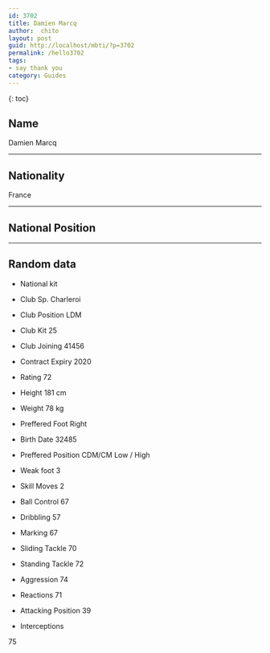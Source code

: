 ```yaml
---
id: 3702
title: Damien Marcq
author:  chito 
layout: post
guid: http://localhost/mbti/?p=3702
permalink: /hello3702
tags:
- say thank you
category: Guides
---
```



{: toc}


## Name  
Damien Marcq 

* * *

## Nationality  
France 

* * *

## National Position 

* * *

## Random data 

  * National kit 
  * Club 
Sp. Charleroi 

  * Club Position 
LDM 

  * Club Kit 
25 

  * Club Joining 
41456 

  * Contract Expiry 
2020 

  * Rating 
72 

  * Height 
181 cm 

  * Weight 
78 kg 

  * Preffered Foot 
Right 

  * Birth Date 
32485 

  * Preffered Position 
CDM/CM Low / High 

  * Weak foot 
3 

  * Skill Moves 
2 

  * Ball Control 
67 

  * Dribbling 
57 

  * Marking 
67 

  * Sliding Tackle 
70 

  * Standing Tackle 
72 

  * Aggression 
74 

  * Reactions 
71 

  * Attacking Position 
39 

  * Interceptions 

75</ul>